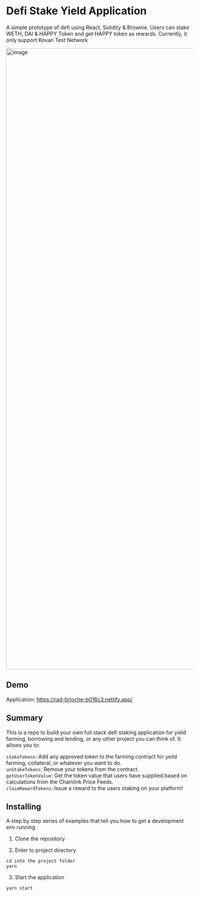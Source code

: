 # Defi Stake Yield Application
A simple prototype of defi using React, Solidity & Brownie. Users can stake WETH, DAI & HAPPY Token and get HAPPY token as rewards. Currently, it only support Kovan Test Network

<img width="1673" alt="image" src="https://user-images.githubusercontent.com/31948672/164690794-01d3f8aa-cd15-4f5a-bea3-5383c7d4c345.png">

## Demo

Application: <a target="_blank" href="https://rad-brioche-b016c3.netlify.app//">https://rad-brioche-b016c3.netlify.app/</a>

## Summary
This is a repo to build your own full stack defi staking application for yield farming, borrowing and lending, or any other project you can think of. It allows you to:

`stakeTokens`: Add any approved token to the farming contract for yeild farming, collateral, or whatever you want to do. <br>
`unStakeTokens`: Remove your tokens from the contract. <br>
`getUserTokenValue`: Get the token value that users have supplied based on calculations from the Chainlink Price Feeds. <br>
`claimRewardTokens`: Issue a reward to the users staking on your platform!



## Installing

A step by step series of examples that tell you how to get a development env running

1. Clone the repository 

2. Enter to project directory

```
cd into the project folder
yarn
```

3. Start the application

```
yarn start
```
